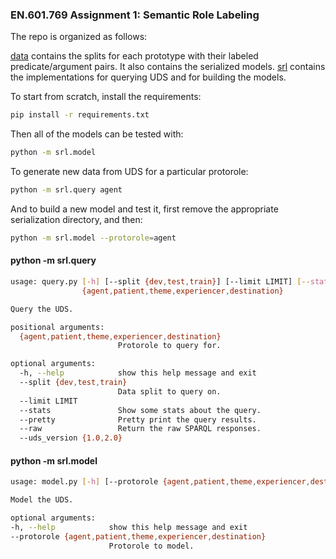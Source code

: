 ### EN.601.769 Assignment 1: Semantic Role Labeling

The repo is organized as follows:

[data](data) contains the splits for each prototype with their labeled predicate/argument pairs. It also contains the serialized models.
[srl](srl) contains the implementations for querying UDS and for building the models.

To start from scratch, install the requirements:
```bash
pip install -r requirements.txt
```

Then all of the models can be tested with:
```bash
python -m srl.model
```

To generate new data from UDS for a particular protorole:
```bash
python -m srl.query agent
```

And to build a new model and test it, first remove the appropriate serialization directory, and then:
```bash
python -m srl.model --protorole=agent
```


#### python -m srl.query
```bash
usage: query.py [-h] [--split {dev,test,train}] [--limit LIMIT] [--stats] [--pretty] [--raw] [--uds_version {1.0,2.0}]
                {agent,patient,theme,experiencer,destination}

Query the UDS.

positional arguments:
  {agent,patient,theme,experiencer,destination}
                        Protorole to query for.

optional arguments:
  -h, --help            show this help message and exit
  --split {dev,test,train}
                        Data split to query on.
  --limit LIMIT
  --stats               Show some stats about the query.
  --pretty              Pretty print the query results.
  --raw                 Return the raw SPARQL responses.
  --uds_version {1.0,2.0}
  ```

#### python -m srl.model
  ```bash
usage: model.py [-h] [--protorole {agent,patient,theme,experiencer,destination}]

Model the UDS.

optional arguments:
  -h, --help            show this help message and exit
  --protorole {agent,patient,theme,experiencer,destination}
                        Protorole to model.
```
